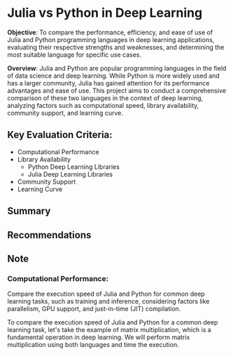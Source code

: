 # Julia vs Python in Deep Learning

**Objective**: To compare the performance, efficiency, and ease of use of Julia and Python programming languages in deep learning applications, evaluating their respective strengths and weaknesses, and determining the most suitable language for specific use cases.

**Overview**: Julia and Python are popular programming languages in the field of data science and deep learning. While Python is more widely used and has a larger community, Julia has gained attention for its performance advantages and ease of use. This project aims to conduct a comprehensive comparison of these two languages in the context of deep learning, analyzing factors such as computational speed, library availability, community support, and learning curve.

## Key Evaluation Criteria:

- Computational Performance
- Library Availability
  - Python Deep Learning Libraries
  - Julia Deep Learning Libraries
- Community Support
- Learning Curve

## Summary

## Recommendations

## Note

### Computational Performance:

Compare the execution speed of Julia and Python for common deep learning tasks, such as training and inference, considering factors like parallelism, GPU support, and just-in-time (JIT) compilation.

To compare the execution speed of Julia and Python for a common deep learning task, let's take the example of matrix multiplication, which is a fundamental operation in deep learning. We will perform matrix multiplication using both languages and time the execution.

